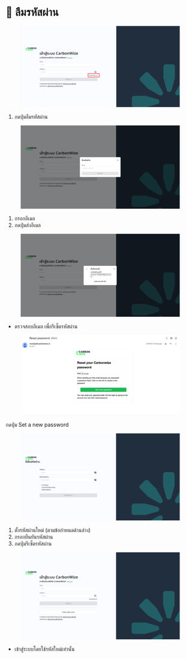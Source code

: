 # 🔐 ลืมรหัสผ่าน

<figure><img src="../.gitbook/assets/image (4) (1) (1).png" alt=""><figcaption></figcaption></figure>

1. กดปุ่มลืมรหัสผ่าน

<figure><img src="../.gitbook/assets/image (5) (1).png" alt=""><figcaption></figcaption></figure>

1. กรอกอีเมล
2. กดปุ่มส่งอีเมล

<figure><img src="../.gitbook/assets/image (6) (1).png" alt=""><figcaption></figcaption></figure>

* ตรวจสอบอีเมล เพื่อรีเซ็ตรหัสผ่าน

<figure><img src="../.gitbook/assets/image (3) (1) (1) (1).png" alt=""><figcaption></figcaption></figure>

กดปุ่ม Set a new password

<figure><img src="../.gitbook/assets/image (1) (1) (1) (1) (1) (1).png" alt=""><figcaption></figcaption></figure>

1. ตั้งรหัสผ่านใหม่ (ตามข้อกำหนดด้านล่าง)
2. กรอกยืนยันรหัสผ่าน
3. กดปุ่มรีเซ็ตรหัสผ่าน

<figure><img src="../.gitbook/assets/image (2) (1) (1) (1) (1).png" alt=""><figcaption></figcaption></figure>

* เข้าสู่ระบบโดยใช้รหัสใหม่เท่านั้น
